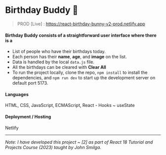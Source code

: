 # Birthday Buddy 🎂

> PROD [Live] : https://react-birthday-bunny-v2-prod.netlify.app

#### Birthday Buddy consists of a straightforward user interface where there is a

- List of people who have their birthdays today.
- Each person has their **name**, **age**, and **image** on the list.
- Data is handled by the local `data.js` file.
- All the birthdays can be cleared with **Clear All**
- To run the project locally, clone the repo, `npm install` to install the dependencies, and `npm run dev` to start up the development server on default port 5173.

#### Languages

HTML, CSS, JavaScript, ECMAScript, React - Hooks ~ useState

#### Deployment / Hosting

Netlify

---

_Note: I have developed this project ~ [2] as part of React 18 Tutorial and Projects Course (2023) taught by John Smilga._
